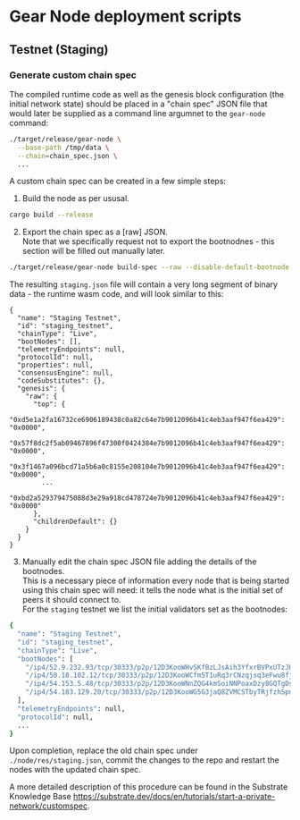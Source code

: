 # Gear Node deployment scripts

## Testnet (Staging)

### Generate custom chain spec

The compiled runtime code as well as the genesis block configuration (the initial network state) should be placed in a "chain spec" JSON file that would later be supplied as a command line argumnet to the ```gear-node``` command:
```bash
./target/release/gear-node \
  --base-path /tmp/data \
  --chain=chain_spec.json \
  ...
```

A custom chain spec can be created in a few simple steps:

1. Build the node as per ususal.
  ```bash
  cargo build --release
  ```
2. Export the chain spec as a [raw] JSON.\
Note that we specifically request not to export the bootnodnes - this section will be filled out manually later.
```bash
./target/release/gear-node build-spec --raw --disable-default-bootnode --chain staging > staging.json
```
The resulting ```staging.json``` file will contain a very long segment of binary data - the runtime wasm code, and will look similar to this:
```
{
  "name": "Staging Testnet",
  "id": "staging_testnet",
  "chainType": "Live",
  "bootNodes": [],
  "telemetryEndpoints": null,
  "protocolId": null,
  "properties": null,
  "consensusEngine": null,
  "codeSubstitutes": {},
  "genesis": {
    "raw": {
      "top": {
        "0xd5e1a2fa16732ce6906189438c0a82c64e7b9012096b41c4eb3aaf947f6ea429": "0x0000",
        "0x57f8dc2f5ab09467896f47300f0424384e7b9012096b41c4eb3aaf947f6ea429": "0x0000",
        "0x3f1467a096bcd71a5b6a0c8155e208104e7b9012096b41c4eb3aaf947f6ea429": "0x0000",
        ...
        "0xbd2a529379475088d3e29a918cd478724e7b9012096b41c4eb3aaf947f6ea429": "0x0000"
      },
      "childrenDefault": {}
    }
  }
}
```

3. Manually edit the chain spec JSON file adding the details of the bootnodes.\
This is a necessary piece of information every node that is being started using this chain spec will need: it tells the node what is the initial set of peers it should connect to.\
For the ```staging``` testnet we list the initial validators set as the bootnodes:
```bash
{
  "name": "Staging Testnet",
  "id": "staging_testnet",
  "chainType": "Live",
  "bootNodes": [
    "/ip4/52.9.232.93/tcp/30333/p2p/12D3KooWHvSKfBzLJsAih3YfxrBVPxUTzJHuhVbHEVkapgY4JqXW",
    "/ip4/50.18.102.12/tcp/30333/p2p/12D3KooWCfm5T1uRq3rCNzqjsq3eFwu8fjHkUo1XBZmZvo611BwA",
    "/ip4/54.153.5.48/tcp/30333/p2p/12D3KooWNnZQG4kmSoiNNPoaxDzy8GQTgDsi67hG6FxpSgVeYBeG",
    "/ip4/54.183.129.20/tcp/30333/p2p/12D3KooWG5G3jaQ8ZVMCSTbyTRjfzhSpn55f8DGKDpFKvU4A3SPQ"
  ],
  "telemetryEndpoints": null,
  "protocolId": null,
  ...
}
```

Upon completion, replace the old chain spec under ```./node/res/staging.json```, commit the changes to the repo and restart the nodes with the updated chain spec.

A more detailed description of this procedure can be found in the Substrate Knowledge Base https://substrate.dev/docs/en/tutorials/start-a-private-network/customspec.
